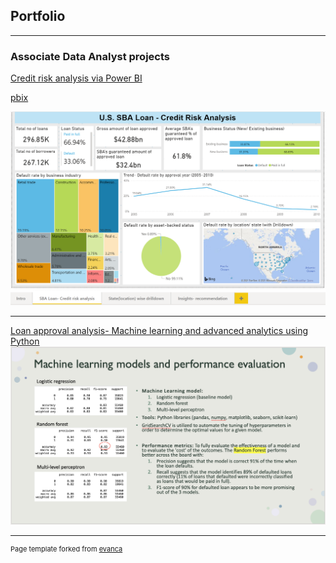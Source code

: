 ## Portfolio

---

### Associate Data Analyst projects

[Credit risk analysis via Power BI](/sample_page)

[pbix](/pdf/CreditRiskAnalysis.pbix)

<img src="images/powerbi.png?raw=true"/>


---
[Loan approval analysis- Machine learning and advanced analytics using Python](/pdf/LoanApprovalAnalysis_Python.pptx)
<img src="images/mleval.png?raw=true"/>





---
<p style="font-size:11px">Page template forked from <a href="https://github.com/evanca/quick-portfolio">evanca</a></p>
<!-- Remove above link if you don't want to attibute -->

